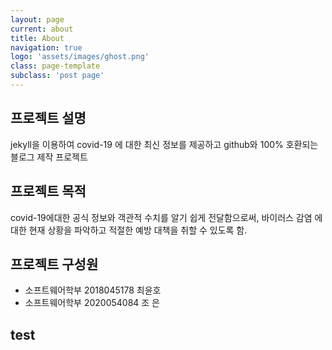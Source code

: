 ```yaml
---
layout: page
current: about
title: About
navigation: true
logo: 'assets/images/ghost.png'
class: page-template
subclass: 'post page'
---
```


## 프로젝트 설명
jekyll을 이용하여 covid-19 에 대한 최신 정보를 제공하고 github와 100% 호환되는 블로그 제작 프로젝트

## 프로젝트 목적
covid-19에대한 공식 정보와 객관적 수치를 알기 쉽게 전달함으로써, 바이러스 감염 에 대한 현재 상황을 파악하고 적절한 예방 대책을 취할 수 있도록 함.

## 프로젝트 구성원
- 소프트웨어학부 2018045178 최윤호
- 소프트웨어학부 2020054084 조 은

## test
